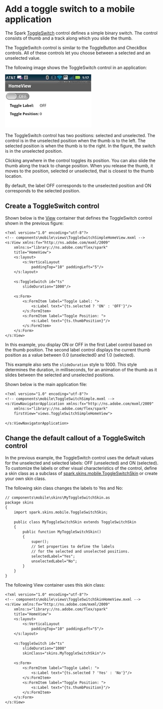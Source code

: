 # Add a toggle switch to a mobile application

The Spark
[ToggleSwitch](https://help.adobe.com/en_US/FlashPlatform/reference/actionscript/3/spark/components/ToggleSwitch.html)
control defines a simple binary switch. The control consists of thumb and a
track along which you slide the thumb.

The ToggleSwitch control is similar to the ToggleButton and CheckBox controls.
All of these controls let you choose between a selected and an unselected value.

The following image shows the ToggleSwitch control in an application:

![](../img/ts_toggleSwitch_ts.png)

The ToggleSwitch control has two positions: selected and unselected. The control
is in the unselected position when the thumb is to the left. The selected
position is when the thumb is to the right. In the figure, the switch is in the
unselected position.

Clicking anywhere in the control toggles its position. You can also slide the
thumb along the track to change position. When you release the thumb, it moves
to the position, selected or unselected, that is closest to the thumb location.

By default, the label OFF corresponds to the unselected position and ON
corresponds to the selected position.

## Create a ToggleSwitch control

Shown below is the
[View](https://help.adobe.com/en_US/FlashPlatform/reference/actionscript/3/spark/components/View.html)
container that defines the ToggleSwitch control shown in the previous figure:

    <?xml version="1.0" encoding="utf-8"?>
    <!-- components\mobile\views\ToggleSwitchSimpleHomeView.mxml -->
    <s:View xmlns:fx="http://ns.adobe.com/mxml/2009"
        xmlns:s="library://ns.adobe.com/flex/spark"
        title="HomeView">
        <s:layout>
            <s:VerticalLayout
                paddingTop="10" paddingLeft="5"/>
        </s:layout>

        <s:ToggleSwitch id="ts"
            slideDuration="1000"/>

        <s:Form>
            <s:FormItem label="Toggle Label: ">
                <s:Label text="{ts.selected ? 'ON' : 'OFF'}"/>
            </s:FormItem>
            <s:FormItem label="Toggle Position: ">
                <s:Label text="{ts.thumbPosition}"/>
            </s:FormItem>
        </s:Form>
    </s:View>

In this example, you display ON or OFF in the first Label control based on the
thumb position. The second label control displays the current thumb position as
a value between 0.0 (unselected0 and 1.0 (selected).

This example also sets the `slideDuration` style to 1000. This style determines
the duration, in milliseconds, for an animation of the thumb as it slides
between the selected and unselected positions.

Shown below is the main application file:

    <?xml version="1.0" encoding="utf-8"?>
    <!-- components\mobile\ToggleSwitchSimple.mxml -->
    <s:ViewNavigatorApplication xmlns:fx="http://ns.adobe.com/mxml/2009"
        xmlns:s="library://ns.adobe.com/flex/spark"
        firstView="views.ToggleSwitchSimpleHomeView">

    </s:ViewNavigatorApplication>

## Change the default callout of a ToggleSwitch control

In the previous example, the ToggleSwitch control uses the default values for
the unselected and selected labels: OFF (unselected) and ON (selected). To
customize the labels or other visual characteristics of the control, define a
skin class as a subclass of
[spark.skins.mobile.ToggleSwitchSkin](https://help.adobe.com/en_US/FlashPlatform/reference/actionscript/3/spark/skins/mobile/ToggleSwitchSkin.html)
or create your own skin class.

The following skin class changes the labels to Yes and No:

    // components\mobile\skins\MyToggleSwitchSkin.as
    package skins
    {
        import spark.skins.mobile.ToggleSwitchSkin;

        public class MyToggleSwitchSkin extends ToggleSwitchSkin
        {
            public function MyToggleSwitchSkin()
            {
                super();
                // Set properties to define the labels
                // for the selected and unselected positions.
                selectedLabel="Yes";
                unselectedLabel="No";
            }
        }
    }

The following View container uses this skin class:

    <?xml version="1.0" encoding="utf-8"?>
    <!-- components\mobile\views\ToggleSwitchSkinHomeView.mxml -->
    <s:View xmlns:fx="http://ns.adobe.com/mxml/2009"
        xmlns:s="library://ns.adobe.com/flex/spark"
        title="HomeView">
        <s:layout>
            <s:VerticalLayout
                paddingTop="10" paddingLeft="5"/>
        </s:layout>

        <s:ToggleSwitch id="ts"
            slideDuration="1000"
            skinClass="skins.MyToggleSwitchSkin"/>

        <s:Form>
            <s:FormItem label="Toggle Label: ">
                <s:Label text="{ts.selected ? 'Yes' : 'No'}"/>
            </s:FormItem>
            <s:FormItem label="Toggle Position: ">
                <s:Label text="{ts.thumbPosition}"/>
            </s:FormItem>
        </s:Form>
    </s:View>
